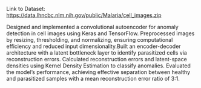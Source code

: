 Link to Dataset:  https://data.lhncbc.nlm.nih.gov/public/Malaria/cell_images.zip





Designed and implemented a convolutional autoencoder for anomaly detection in cell images using Keras and TensorFlow. Preprocessed images by resizing, thresholding, and normalizing, ensuring computational efficiency and reduced input dimensionality.Built an encoder-decoder architecture with a latent bottleneck layer to identify parasitized cells via reconstruction errors. Calculated reconstruction errors and latent-space densities using Kernel Density Estimation to classify anomalies. Evaluated the model’s performance, achieving effective separation between healthy and parasitized samples with a mean reconstruction error ratio of 3:1.
